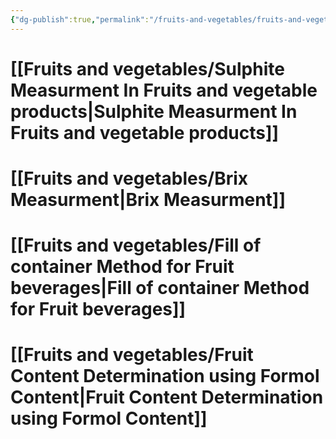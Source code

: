 ```yaml
---
{"dg-publish":true,"permalink":"/fruits-and-vegetables/fruits-and-vegetables/"}
---
```


# [[Fruits and vegetables/Sulphite Measurment In Fruits and vegetable products\|Sulphite Measurment In Fruits and vegetable products]]
# [[Fruits and vegetables/Brix Measurment\|Brix Measurment]]
# [[Fruits and vegetables/Fill of container Method for Fruit beverages\|Fill of container Method for Fruit beverages]]
# [[Fruits and vegetables/Fruit Content Determination using Formol Content\|Fruit Content Determination using Formol Content]]
